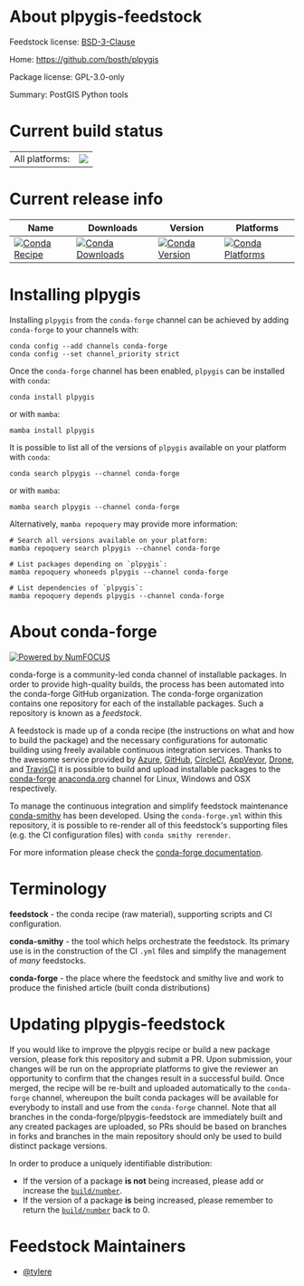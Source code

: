 About plpygis-feedstock
=======================

Feedstock license: [BSD-3-Clause](https://github.com/conda-forge/plpygis-feedstock/blob/main/LICENSE.txt)

Home: https://github.com/bosth/plpygis

Package license: GPL-3.0-only

Summary: PostGIS Python tools

Current build status
====================


<table><tr><td>All platforms:</td>
    <td>
      <a href="https://dev.azure.com/conda-forge/feedstock-builds/_build/latest?definitionId=21900&branchName=main">
        <img src="https://dev.azure.com/conda-forge/feedstock-builds/_apis/build/status/plpygis-feedstock?branchName=main">
      </a>
    </td>
  </tr>
</table>

Current release info
====================

| Name | Downloads | Version | Platforms |
| --- | --- | --- | --- |
| [![Conda Recipe](https://img.shields.io/badge/recipe-plpygis-green.svg)](https://anaconda.org/conda-forge/plpygis) | [![Conda Downloads](https://img.shields.io/conda/dn/conda-forge/plpygis.svg)](https://anaconda.org/conda-forge/plpygis) | [![Conda Version](https://img.shields.io/conda/vn/conda-forge/plpygis.svg)](https://anaconda.org/conda-forge/plpygis) | [![Conda Platforms](https://img.shields.io/conda/pn/conda-forge/plpygis.svg)](https://anaconda.org/conda-forge/plpygis) |

Installing plpygis
==================

Installing `plpygis` from the `conda-forge` channel can be achieved by adding `conda-forge` to your channels with:

```
conda config --add channels conda-forge
conda config --set channel_priority strict
```

Once the `conda-forge` channel has been enabled, `plpygis` can be installed with `conda`:

```
conda install plpygis
```

or with `mamba`:

```
mamba install plpygis
```

It is possible to list all of the versions of `plpygis` available on your platform with `conda`:

```
conda search plpygis --channel conda-forge
```

or with `mamba`:

```
mamba search plpygis --channel conda-forge
```

Alternatively, `mamba repoquery` may provide more information:

```
# Search all versions available on your platform:
mamba repoquery search plpygis --channel conda-forge

# List packages depending on `plpygis`:
mamba repoquery whoneeds plpygis --channel conda-forge

# List dependencies of `plpygis`:
mamba repoquery depends plpygis --channel conda-forge
```


About conda-forge
=================

[![Powered by
NumFOCUS](https://img.shields.io/badge/powered%20by-NumFOCUS-orange.svg?style=flat&colorA=E1523D&colorB=007D8A)](https://numfocus.org)

conda-forge is a community-led conda channel of installable packages.
In order to provide high-quality builds, the process has been automated into the
conda-forge GitHub organization. The conda-forge organization contains one repository
for each of the installable packages. Such a repository is known as a *feedstock*.

A feedstock is made up of a conda recipe (the instructions on what and how to build
the package) and the necessary configurations for automatic building using freely
available continuous integration services. Thanks to the awesome service provided by
[Azure](https://azure.microsoft.com/en-us/services/devops/), [GitHub](https://github.com/),
[CircleCI](https://circleci.com/), [AppVeyor](https://www.appveyor.com/),
[Drone](https://cloud.drone.io/welcome), and [TravisCI](https://travis-ci.com/)
it is possible to build and upload installable packages to the
[conda-forge](https://anaconda.org/conda-forge) [anaconda.org](https://anaconda.org/)
channel for Linux, Windows and OSX respectively.

To manage the continuous integration and simplify feedstock maintenance
[conda-smithy](https://github.com/conda-forge/conda-smithy) has been developed.
Using the ``conda-forge.yml`` within this repository, it is possible to re-render all of
this feedstock's supporting files (e.g. the CI configuration files) with ``conda smithy rerender``.

For more information please check the [conda-forge documentation](https://conda-forge.org/docs/).

Terminology
===========

**feedstock** - the conda recipe (raw material), supporting scripts and CI configuration.

**conda-smithy** - the tool which helps orchestrate the feedstock.
                   Its primary use is in the construction of the CI ``.yml`` files
                   and simplify the management of *many* feedstocks.

**conda-forge** - the place where the feedstock and smithy live and work to
                  produce the finished article (built conda distributions)


Updating plpygis-feedstock
==========================

If you would like to improve the plpygis recipe or build a new
package version, please fork this repository and submit a PR. Upon submission,
your changes will be run on the appropriate platforms to give the reviewer an
opportunity to confirm that the changes result in a successful build. Once
merged, the recipe will be re-built and uploaded automatically to the
`conda-forge` channel, whereupon the built conda packages will be available for
everybody to install and use from the `conda-forge` channel.
Note that all branches in the conda-forge/plpygis-feedstock are
immediately built and any created packages are uploaded, so PRs should be based
on branches in forks and branches in the main repository should only be used to
build distinct package versions.

In order to produce a uniquely identifiable distribution:
 * If the version of a package **is not** being increased, please add or increase
   the [``build/number``](https://docs.conda.io/projects/conda-build/en/latest/resources/define-metadata.html#build-number-and-string).
 * If the version of a package **is** being increased, please remember to return
   the [``build/number``](https://docs.conda.io/projects/conda-build/en/latest/resources/define-metadata.html#build-number-and-string)
   back to 0.

Feedstock Maintainers
=====================

* [@tylere](https://github.com/tylere/)

